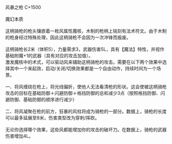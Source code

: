 <title>风暴之枪</title>
<meta name="GENERATOR" content="WinCHM">
<meta http-equiv="Content-Type" content="text/html; charset=gb2312">
<br>
<br>风暴之枪 C+1500
<br>
<br>魔幻本质
<br>
<br>这柄骑枪的枪头镶嵌着一枚风属性魔核，木制的枪柄上铭刻有法术符文。由于木制的枪身经过特殊处理，因此这柄骑枪不会因为一次冲锋而报废。
<br>
<br>这柄骑枪长2米（体积5），力量需求3，武器伤害5L，具有【魔法】特性，并视作基础附魔+1的武器（具有对应的攻击加值）。
<br>激发魔核中的术式，可以驱动风来辅助这柄骑枪的攻击。需要在以下两个效果中选择其中一个来起效，启动/关闭/切换效果都是一个自由动作，持续时间为一个场景。
<br>
<br>一、将风缠绕在枪上，将光线偏折，使他人无法看清枪的形状。这会使被这柄骑枪攻击的目标在基础防御＋闪避防御＋格挡防御的总和减少3点（按照格挡防御、闪避防御、基础防御的顺序进行减少）
<br>
<br>二、将风凝聚在枪的前方，狂暴的风柱将成为骑枪的一部分。数据上，骑枪的长度可以最多延展至8米，伤害类型改为穿刺/挥砍。
<br>
<br>无论你选择哪个效果，这些风都能增加你的攻击的破坏力。在数据上，骑枪的武器伤害增加4L。